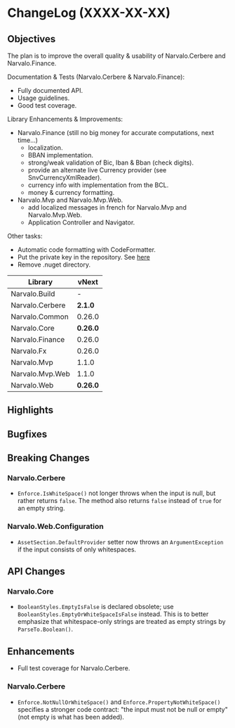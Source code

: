 ChangeLog (XXXX-XX-XX)
======================

Objectives
----------
The plan is to improve the overall quality & usability of Narvalo.Cerbere
and Narvalo.Finance.

Documentation & Tests (Narvalo.Cerbere & Narvalo.Finance):
- Fully documented API.
- Usage guidelines.
- Good test coverage.

Library Enhancements & Improvements:
- Narvalo.Finance (still no big money for accurate computations, next time...)
  * localization.
  * BBAN implementation.
  * strong/weak validation of Bic, Iban & Bban (check digits).
  * provide an alternate live Currency provider (see SnvCurrencyXmlReader).
  * currency info with implementation from the BCL.
  * money & currency formatting.
- Narvalo.Mvp and Narvalo.Mvp.Web.
  * add localized messages in french for Narvalo.Mvp and Narvalo.Mvp.Web.
  * Application Controller and Navigator.

Other tasks:
- Automatic code formatting with CodeFormatter.
- Put the private key in the repository.
  See [here](https://msdn.microsoft.com/en-us/library/wd40t7ad(v=vs.110).aspx)
- Remove .nuget directory.

Library                   | vNext
--------------------------|----------
Narvalo.Build             | -
Narvalo.Cerbere           | **2.1.0**
Narvalo.Common            | 0.26.0
Narvalo.Core              | **0.26.0**
Narvalo.Finance           | 0.26.0
Narvalo.Fx                | 0.26.0
Narvalo.Mvp               | 1.1.0
Narvalo.Mvp.Web           | 1.1.0
Narvalo.Web               | **0.26.0**

Highlights
----------

Bugfixes
--------

Breaking Changes
----------------
### Narvalo.Cerbere
- `Enforce.IsWhiteSpace()` not longer throws when the input is null, but rather
  returns `false`. The method also returns `false` instead of `true`
  for an empty string.

### Narvalo.Web.Configuration
- `AssetSection.DefaultProvider` setter now throws an `ArgumentException`
  if the input consists of only whitespaces.

API Changes
-----------
### Narvalo.Core
- `BooleanStyles.EmptyIsFalse` is declared obsolete;
  use `BooleanStyles.EmptyOrWhiteSpaceIsFalse` instead. This is to better
  emphasize that whitespace-only strings are treated as empty strings by
  `ParseTo.Boolean()`.

Enhancements
------------
- Full test coverage for Narvalo.Cerbere.

### Narvalo.Cerbere
- `Enforce.NotNullOrWhiteSpace()` and `Enforce.PropertyNotWhiteSpace()`
  specifies a stronger code contract: "the input must not be null or empty"
  (not empty is what has been added).
